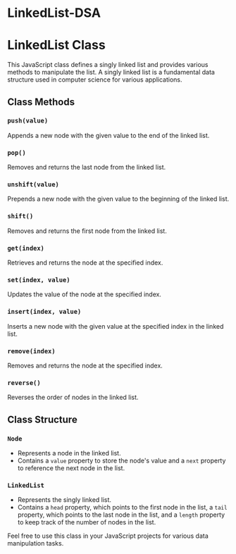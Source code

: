 # LinkedList-DSA

# LinkedList Class

This JavaScript class defines a singly linked list and provides various methods to manipulate the list. A singly linked list is a fundamental data structure used in computer science for various applications.

## Class Methods

### `push(value)`

Appends a new node with the given value to the end of the linked list.

### `pop()`

Removes and returns the last node from the linked list.

### `unshift(value)`

Prepends a new node with the given value to the beginning of the linked list.

### `shift()`

Removes and returns the first node from the linked list.

### `get(index)`

Retrieves and returns the node at the specified index.

### `set(index, value)`

Updates the value of the node at the specified index.

### `insert(index, value)`

Inserts a new node with the given value at the specified index in the linked list.

### `remove(index)`

Removes and returns the node at the specified index.

### `reverse()`

Reverses the order of nodes in the linked list.

## Class Structure

### `Node`

- Represents a node in the linked list.
- Contains a `value` property to store the node's value and a `next` property to reference the next node in the list.

### `LinkedList`

- Represents the singly linked list.
- Contains a `head` property, which points to the first node in the list, a `tail` property, which points to the last node in the list, and a `length` property to keep track of the number of nodes in the list.

Feel free to use this class in your JavaScript projects for various data manipulation tasks.
